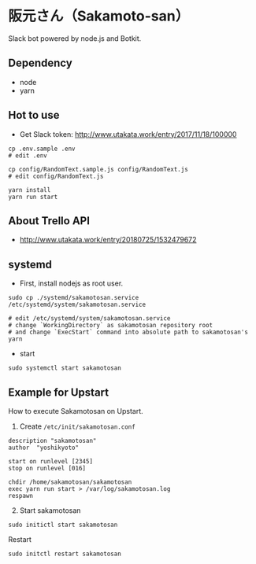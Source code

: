 # 阪元さん（Sakamoto-san）

Slack bot powered by node.js and Botkit.

## Dependency

* node
* yarn

## Hot to use

* Get Slack token: http://www.utakata.work/entry/2017/11/18/100000

```
cp .env.sample .env
# edit .env

cp config/RandomText.sample.js config/RandomText.js
# edit config/RandomText.js

yarn install
yarn run start
```

## About Trello API

* http://www.utakata.work/entry/20180725/1532479672

## systemd

* First, install nodejs as root user.

```
sudo cp ./systemd/sakamotosan.service /etc/systemd/system/sakamotosan.service

# edit /etc/systemd/system/sakamotosan.service
# change `WorkingDirectory` as sakamotosan repository root
# and change `ExecStart` command into absolute path to sakamotosan's yarn
```

* start

```
sudo systemctl start sakamotosan
```


## Example for Upstart

How to execute Sakamotosan on Upstart.

1. Create `/etc/init/sakamotosan.conf`

```
description "sakamotosan"
author  "yoshikyoto"

start on runlevel [2345]
stop on runlevel [016]

chdir /home/sakamotosan/sakamotosan
exec yarn run start > /var/log/sakamotosan.log
respawn
```

2. Start sakamotosan

```
sudo initictl start sakamotosan
```

Restart

```
sudo initctl restart sakamotosan
```
